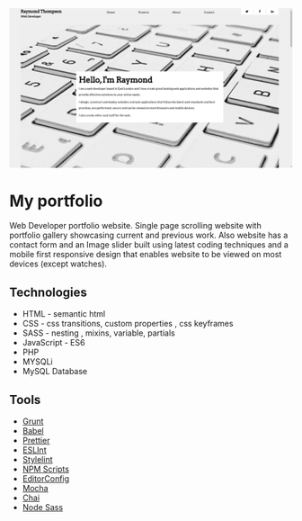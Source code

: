![Ray Thompson Web Developer Website](/assets/raythompsonwebdev-home-page.png)

# My portfolio

Web Developer portfolio website. Single page scrolling website with portfolio gallery showcasing current and previous work. Also website has a contact form and an Image slider built using latest coding techniques and a mobile first responsive design that enables website to be viewed on most devices (except watches).

## Technologies

- HTML - semantic html
- CSS - css transitions, custom properties , css keyframes
- SASS - nesting , mixins, variable, partials
- JavaScript - ES6
- PHP
- MYSQLi
- MySQL Database

## Tools

- [Grunt](https://gruntjs.com/)
- [Babel](https://babeljs.io/)
- [Prettier](https://prettier.io/)
- [ESLInt](https://eslint.org/)
- [Stylelint](https://stylelint.io/)
- [NPM Scripts](https://docs.npmjs.com/cli/v7/using-npm/scripts)
- [EditorConfig](https://editorconfig.org/)
- [Mocha](https://mochajs.org/)
- [Chai](https://www.chaijs.com/)
- [Node Sass](https://www.npmjs.com/package/node-sass)
